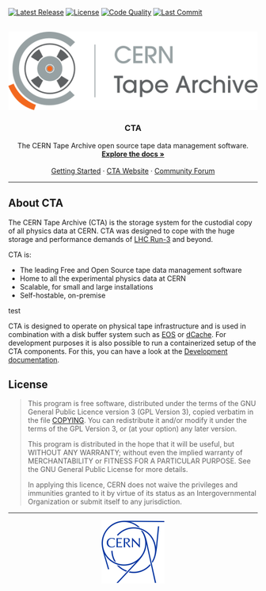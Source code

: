 [![Latest Release](https://gitlab.cern.ch/cta/CTA/-/badges/release.svg)](https://gitlab.cern.ch/cta/CTA/-/releases)
[![License](https://img.shields.io/badge/license-GPL--3.0-blue.svg)](COPYING)
[![Code Quality](https://sonarcloud.io/api/project_badges/measure?project=cern-cta_CTA&metric=alert_status)](https://sonarcloud.io/project/overview?id=cern-cta_CTA)
[![Last Commit](https://img.shields.io/gitlab/last-commit/cta%2FCTA?gitlab_url=https%3A%2F%2Fgitlab.cern.ch)](https://gitlab.cern.ch/cta/CTA/-/commits/main?ref_type=heads)

<br />
<div align="center">
  <a href="https://gitlab.cern.ch/cta/CTA/">
    <img src="assets/cta-logo.png" alt="Logo">
  </a>
<h3 align="center" style="padding-top: 0">CTA</h3>
  <p align="center">
    The CERN Tape Archive open source tape data management software.
    <br />
    <a href="https://eoscta.docs.cern.ch/"><strong>Explore the docs »</strong></a>
    <br />
    <br />
    <a href="https://eoscta.docs.cern.ch/latest/overview/getting_started/">Getting Started</a>
    ·
    <a href="https://cta.web.cern.ch/">CTA Website</a>
    ·
    <a href="https://cta-community.web.cern.ch/">Community Forum</a>
  </p>
</div>

___

## About CTA

The CERN Tape Archive (CTA) is the storage system for the custodial copy of all physics data at CERN. CTA was designed to cope with the huge storage and performance demands of [LHC Run-3](https://home.cern/press/2022/run-3) and beyond.

CTA is:

- The leading Free and Open Source tape data management software
- Home to all the experimental physics data at CERN
- Scalable, for small and large installations
- Self-hostable, on-premise

test

CTA is designed to operate on physical tape infrastructure and is used in combination with a disk buffer system such as [EOS](https://eos-web.web.cern.ch/eos-web/) or [dCache](https://www.dcache.org/). For development purposes it is also possible to run a containerized setup of the CTA components. For this, you can have a look at the [Development documentation](https://eoscta.docs.cern.ch/latest/dev/introduction/).

## License

> This program is free software, distributed under the terms of the GNU General Public Licence version 3 (GPL Version 3), copied verbatim in the file [COPYING](COPYING). You can redistribute it and/or modify it under the terms of the GPL Version 3, or (at your option) any later version.
>
> This program is distributed in the hope that it will be useful, but WITHOUT ANY WARRANTY; without even the implied warranty of MERCHANTABILITY or FITNESS FOR A PARTICULAR PURPOSE. See the GNU General Public License for more details.
>
> In applying this licence, CERN does not waive the privileges and immunities granted to it by virtue of its status as an Intergovernmental Organization or submit itself to any jurisdiction.

___

<div align="center">
  <a href="https://home.cern/">
    <img src="assets/cern-logo.png" alt="CERN Logo" width="128" height="128">
  </a>
</div>
